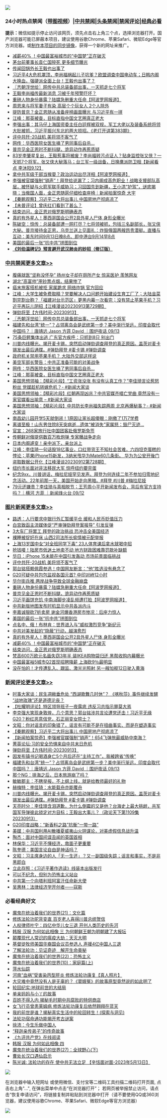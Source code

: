 ![](https://raw.githubusercontent.com/jsvpn/jsproxy/dev/64photo/fqnews-qr.jpg)

<div id="tt">
<h3>24小时热点禁闻（<a href="https://391091.xyz" target="_blank">带图视频</a>）|<a href="#%E4%B8%AD%E5%85%B1%E7%A6%81%E9%97%BB%E6%9B%B4%E5%A4%9A%E6%96%87%E7%AB%A0">中共禁闻</a>|<a href="#%E5%9B%BE%E7%89%87%E6%96%B0%E9%97%BB%E6%9B%B4%E5%A4%9A%E6%96%87%E7%AB%A0">头条禁闻</a>|<a href="#%E6%96%B0%E9%97%BB%E8%AF%84%E8%AE%BA%E6%9B%B4%E5%A4%9A%E6%96%87%E7%AB%A0">禁闻评论|<a href="#%E5%BF%85%E7%9C%8B%E7%BB%8F%E5%85%B8%E5%A5%BD%E6%96%87">经典必看</a></h3>
<div><b>提示：</b>微信如提示停止访问该网页，须先点击右上角三个点，选择浏览器打开。国产浏览器可能已屏蔽本项目，建议使用谷歌Chrome、苹果Safari、微软Edge等官方浏览器。或<a href="%E5%88%B6%E4%BD%9Cgit%E7%A6%81%E9%97%BB%E9%95%9C%E5%83%8F.md">制作本项目的同步镜像</a>，获得一个新的网址来推广。</div>
<ul>

<li><a href="/topimagenews/20230914/1933256.md">减薪40% ！中国最富裕城市的“中国梦”正在破灭</a></li>
<li><a href="/comments/20230914/1933245.md">茅台前董事长袁仁国猝死 更多细节曝光</a></li>
<li><a href="/ccpdope/20230914/1933225.md">传闻回锅外长王毅也出事了</a></li>
<li><a href="/sohnews/20230914/1933261.md">习近平4大危机罩顶，李尚福祸起儿子坑爹？欧盟调查中国电动车；日韩内阁大换血，强硬派全面上台！王毅也出事了？</a></li>
<li><a href="/cbnews/20230914/1933410.md">〖兲朝浮世绘〗网传中共总装备部出事，一天抓走七个将军</a></li>
<li><a href="/baitai/20230914/1933298.md">王毅李尚福传最新消息 习被千年预警吓坏？</a></li>
<li><a href="/topimagenews/20230914/1933443.md">重磅人物身份暴露？陆媒急删重大任命【阿波罗网报道】</a></li>
<li><a href="/cnnews/20230914/1933267.md">周恩来与将军妻子有染 高层个个玩女人 2个人除外</a></li>
<li><a href="/baitai/20230914/1933231.md">提防普京？金正恩随从准备座椅画面曝光 与习近平有一拼</a></li>
<li><a href="/cbnews/20230914/1933271.md">江峰：那英被查，目标直指中国文艺圈真正老大</a></li>
<li><a href="/sohnews/20230914/1933450.md">李强出事：其马仔上海国资委主任白廷辉被双规，军工大佬以及装备系统将领大批被抓，习近平振兴东北的两大损招。《老灯开讲第383期》</a></li>
<li><a href="/topimagenews/20230914/1933526.md">评中共歼-20战机 美将领不客气了</a></li>
<li><a href="/cbnews/20230914/1933302.md">网传：华西医院女医生捅了男同事后自杀…</a></li>
<li><a href="/topimagenews/20230914/1933412.md">普京见金正恩时不断抖腿，诡异动作再惹质疑</a></li>
<li><a href="/sohnews/20230914/1933345.md">83岁李肇星复出，王毅惹事将被废？李尚福转污点证人？贴身监控张又侠？一天抓7个将军，张又侠大秘落马；台三军一级战备，日换鹰派防卫相【新闻看点 李沐阳9.12】</a></li>
<li><a href="/cnnews/20230914/1933522.md">拿中共军级干部当猴耍？政治运动出尽洋相【阿波罗网报道】</a></li>
<li><a href="/sohnews/20230914/1933452.md">李强被官媒强制“销声”！拜登给说漏了；习内阁成高危职业！战略支援部队高层，被怀疑与火箭军联手威胁习；习回国先到新疆，王小洪“护驾”，谜底揭晓；当俄国人面，金正恩随扈仔细检查座椅｜新闻拍案惊奇 大宇</a></li>
<li><a href="/comments/20230914/1933498.md">【秦鹏观察】习近平二大将出事儿 中国房地产彻底凉了</a></li>
<li><a href="/ccpdope/20230914/1933534.md">【未普评论】曾庆红们看到了甚么？</a></li>
<li><a href="/topimagenews/20230914/1933255.md">结束访问，金正恩对俄罗斯明确表态</a></li>
<li><a href="/topimagenews/20230914/1933313.md">真的有外星人！墨西哥国会公开2具外星人尸体 身形全曝光</a></li>
<li><a href="/sohnews/20230914/1933292.md">陈破空：惊传：总装备部遭一网打尽？七将领被抓，包括三名副部长，张又侠大秘。普京接待金正恩，乌克兰送上见面礼：炸毁俄国两艘昂贵潜艇。直播与互动：美东时间9月13日晚8点、即中港台9月14早8点</a></li>
<li><a href="/topimagenews/20230914/1933329.md">美国的最后一张“抗中共”拼图到位</a></li>
<li><b><a href="/comments/20200207/1272816.md" target="_blank">《刘伯温碑记》预言避开武汉肺炎的妙招（修订版）</a></b></li>
</ul>
</div>

<div class="catlist">
<h3><a href="/cbnews/" target="_blank">中共禁闻</a><span><a href="/cbnews/" target="_blank" rel="nofollow">更多文章>></a></span></h3>
<ul>
<li><a href="/cbnews/20230914/1933488.md" target="_blank">腹痛就医“坚称没怀孕” 扬州女子却在厕所产女 惊呆医护 羡煞网友</a></li>
<li><a href="/cbnews/20230914/1933445.md" target="_blank">湖北“高富帅”用钞票点烟，结果惨了</a></li>
<li><a href="/cbnews/20230914/1933444.md" target="_blank">癌末旅客搭机被拒 家属跪求 网络炸锅 官方回应</a></li>
<li><a href="/cbnews/20230914/1933433.md" target="_blank">江峰：大学生被免费取精？党要解决人口问题开始建设生育工厂了；大陆韭菜割完割台胞？「福建对台示范区」更黑内幕一次看完；没有禁止苹果手机？习近平再玩儿阴招【江峰漫谈20230913第729期】</a></li>
<li><a href="/comments/20230914/1933431.md" target="_blank">弹劾将至【方伟时间-20230913】</a></li>
<li><a href="/cbnews/20230914/1933410.md" target="_blank">〖兲朝浮世绘〗网传中共总装备部出事，一天抓走七个将军</a></li>
<li><a href="/comments/20230914/1933401.md" target="_blank">福建先和台湾“统一”？占领离岛会是武统第一步？美中渐行渐远，印度会取代中国吗？｜唐靖远 Jason 方菲 David ｜围炉夜话 09/13</a></li>
<li><a href="/cbnews/20230914/1933380.md" target="_blank">75条巨鳄集体出逃 广东官方疾呼：只抓到8只 别出门</a></li>
<li><a href="/comments/20230914/1933371.md" target="_blank">川普内线曝光。揭开麦卡锡，突然启动弹劾调查拜登的真正原因。盖茨对麦卡锡发出最后通牒。#弹劾拜登 #麦卡锡 #弹劾调查</a></li>
<li><a href="/cbnews/20230914/1933330.md" target="_blank">政府机关禁用苹果手机？ 大陆外交部这样说</a></li>
<li><a href="/cbnews/20230914/1933316.md" target="_blank">美空军部长警告：中共正准备可能的对美战争</a></li>
<li><a href="/cbnews/20230914/1933302.md" target="_blank">网传：华西医院女医生捅了男同事后自杀…</a></li>
<li><a href="/cbnews/20230914/1933271.md" target="_blank">江峰：那英被查，目标直指中国文艺圈真正老大</a></li>
<li><a href="/cbnews/20230914/1933262.md" target="_blank">美国思想领袖：【精彩片段】“工资涨没涨 有没有认真工作？”李佳琦言论惹怒粉丝 党媒趁机转嫁危机？- #新闻大家谈</a></li>
<li><a href="/cbnews/20230914/1933247.md" target="_blank">美国思想领袖：【精彩片段】红朝再现凶兆？中共官媒齐唱亡党曲 竟然没有一家官媒看出喻意 &#8211; #新闻大家谈</a></li>
<li><a href="/cbnews/20230914/1933246.md" target="_blank">美国思想领袖：【精彩片段】中共防长李尚福失踪两周 北京再爆秘事？- #新闻大家谈</a></li>
<li><a href="/cbnews/20230913/1933048.md" target="_blank">南昌幼儿园开学5天就倒闭！1原因让家长超傻眼：刚缴了1万7学费</a></li>
<li><a href="/cbnews/20230913/1933030.md" target="_blank">离谱至极！山东男住院8天突病逝…遗体“被消失”家属怒：毁尸灭迹&#8230;</a></li>
<li><a href="/cbnews/20230913/1933022.md" target="_blank">官宣：268家旅行社中国团客赴俄罗斯免签</a></li>
<li><a href="/cbnews/20230913/1933021.md" target="_blank">传朝鲜对俄提供数百万枚炮弹 专家曝战争走向</a></li>
<li><a href="/cbnews/20230913/1932962.md" target="_blank">日本内阁遽变！亲中派下，亲台派上</a></li>
<li><a href="/cbnews/20230913/1932961.md" target="_blank">江峰：李佳琦一句话毁18亿事业，口红带货王不知社会苦难，六四坦克蛋糕的悖论；苹果iPhone15新发，3纳米甩华为Mate60几条街。 华为为公安开後门盗取数据公开化【江峰漫谈20230912第728期】</a></li>
<li><a href="/comments/20230913/1932910.md" target="_blank">纽约市长面对非法移民大军 惊呼纽约要完蛋</a></li>
<li><a href="/comments/20230913/1932901.md" target="_blank">纪念9xx，川普讲话，梅拉尼娅罕见发声。拜登为何连续二年不参加归零地纪念活动。22年前那一天，美国开始走向黑暗。#拜登 #川普 #梅拉尼娅</a></li>
<li><a href="/comments/20230913/1932851.md" target="_blank">79元还嫌贵？李佳琦与真相脱节；王芳周小平开新闻发布会，背后有官方支持吗？｜横河 方菲 ｜新闻烽火台 09/12</a></li>

</ul>
</div>
<div class="catlist">
<h3><a href="/topimagenews/" target="_blank">图片新闻</a><span><a href="/topimagenews/" target="_blank" rel="nofollow">更多文章>></a></span></h3>
<ul>
<li><a href="/topimagenews/20230914/1933684.md" target="_blank">路透：人行要求中银行外汇暂缓平仓 缓和人民币贬值压力</a></li>
<li><a href="/topimagenews/20230914/1933683.md" target="_blank">白宫致函主流媒体促“严审弹劾拜登案报导” 引发反弹</a></li>
<li><a href="/topimagenews/20230914/1933682.md" target="_blank">3大车厂将罢工 拜登的政治挑战 恐冲击全美国经济</a></li>
<li><a href="/topimagenews/20230914/1933681.md" target="_blank">裸睡被捉奸在床 山西2司法所长偷情被元配举报</a></li>
<li><a href="/topimagenews/20230914/1933582.md" target="_blank">上海13岁国中女“对全班同学下毒” 23人体育课后拿水就喝中招</a></li>
<li><a href="/topimagenews/20230914/1933562.md" target="_blank">抢钱喽！陆房市低迷土地卖不动 地方财政困难靠罚款补缺额</a></li>
<li><a href="/topimagenews/20230914/1933561.md" target="_blank">华日：iPhone 15未能在中国引发轰动 市场前景面临挑战</a></li>
<li><a href="/topimagenews/20230914/1933526.md" target="_blank">评中共歼-20战机 美将领不客气了</a></li>
<li><a href="/topimagenews/20230914/1933518.md" target="_blank">郭台铭搭赖佩霞参选！中国网友断言：“他”胜选没有悬念了</a></li>
<li><a href="/topimagenews/20230914/1933480.md" target="_blank">G20可疑中共包包监视各国元首? 中印对峙12小时</a></li>
<li><a href="/topimagenews/20230914/1933468.md" target="_blank">华尔街兵推 两岸战争导致全球金融崩盘</a></li>
<li><a href="/topimagenews/20230914/1933443.md" target="_blank">重磅人物身份暴露？陆媒急删重大任命【阿波罗网报道】</a></li>
<li><a href="/topimagenews/20230914/1933412.md" target="_blank">普京见金正恩时不断抖腿，诡异动作再惹质疑</a></li>
<li><a href="/topimagenews/20230914/1933385.md" target="_blank">习近平画饼充饥 中南海脚步凌乱频遭打脸【阿波罗网报道】</a></li>
<li><a href="/topimagenews/20230914/1933379.md" target="_blank">中共新版地图发布时机显示中共各派内斗</a></li>
<li><a href="/topimagenews/20230914/1933378.md" target="_blank">李嘉诚狠砍7折卖房 谢金河爆香港房市惨况：后座力惊人</a></li>
<li><a href="/topimagenews/20230914/1933329.md" target="_blank">美国的最后一张“抗中共”拼图到位</a></li>
<li><a href="/topimagenews/20230914/1933328.md" target="_blank">点名中、俄！布林肯：世界进入与“威权激烈竞争”新纪元</a></li>
<li><a href="/topimagenews/20230914/1933314.md" target="_blank">中共对美发起的“隐蔽”行动，越演愈烈</a></li>
<li><a href="/topimagenews/20230914/1933313.md" target="_blank">真的有外星人！墨西哥国会公开2具外星人尸体 身形全曝光</a></li>
<li><a href="/topimagenews/20230914/1933256.md" target="_blank">减薪40% ！中国最富裕城市的“中国梦”正在破灭</a></li>
<li><a href="/topimagenews/20230914/1933255.md" target="_blank">结束访问，金正恩对俄罗斯明确表态</a></li>
<li><a href="/topimagenews/20230914/1933210.md" target="_blank">梵高600万欧元名画失窃3年半 装IKEA购物袋归还 黑帮收购内幕曝光</a></li>
<li><a href="/topimagenews/20230913/1933104.md" target="_blank">中国最富裕5城市Q2首现招聘降薪 上海砍9％最明显</a></li>
<li><a href="/topimagenews/20230913/1933047.md" target="_blank">没在怕的！才传遭乱入、跟监、激光光照射 另一艘加舰12日驶入黄海</a></li>

</ul>
</div>
<div class="catlist">
<h3><a href="/comments/" target="_blank">新闻评论</a><span><a href="/comments/" target="_blank" rel="nofollow">更多文章>></a></span></h3>
<ul>
<li><a href="/comments/20230915/1933712.md" target="_blank">时事大家谈：民生凋敝垂危处 “西湖歌舞几时休”？ 《喀秋莎》事件继续发酵 “战地玫瑰”还是道德沦丧？</a></li>
<li><a href="/comments/20230915/1933699.md" target="_blank">【杜耀明评论】特区领导班子一夜露底 违反习总指示罪莫大焉</a></li>
<li><a href="/comments/20230914/1933678.md" target="_blank">李克强大笑现身敦煌，几个意思？郭台铭涉共言论遭党还击！习近平无缘G20？粉红恶意信党，石正丽变女院士？</a></li>
<li><a href="/comments/20230914/1933595.md" target="_blank">文昭：你对谣言的印象错了，谣言有可能不是在扭曲事实、而是在塑造事实</a></li>
<li><a href="/comments/20230914/1933498.md" target="_blank">【秦鹏观察】习近平二大将出事儿 中国房地产彻底凉了</a></li>
<li><a href="/comments/20230914/1933497.md" target="_blank">【新闻拍案惊奇】李强被官媒强制“销声”！654飞弹旅最威胁中南海？</a></li>
<li><a href="/comments/20230914/1933440.md" target="_blank">菁英论坛:习的安全恐惧来自中共末日危机</a></li>
<li><a href="/comments/20230914/1933431.md" target="_blank">弹劾将至【方伟时间-20230913】</a></li>
<li><a href="/comments/20230914/1933414.md" target="_blank">因发布镇书记喝酒身亡5个月后还在“主持工作”，我被跨省“传唤”</a></li>
<li><a href="/comments/20230914/1933401.md" target="_blank">福建先和台湾“统一”？占领离岛会是武统第一步？美中渐行渐远，印度会取代中国吗？｜唐靖远 Jason 方菲 David ｜围炉夜话 09/13</a></li>
<li><a href="/comments/20230914/1933389.md" target="_blank">那个NG：排海之后，日本旅游崩了吗？</a></li>
<li><a href="/comments/20230914/1933388.md" target="_blank">敏敏郡主：不瞎举报，不上纲上线，就是给教师最好的礼物</a></li>
<li><a href="/comments/20230914/1933387.md" target="_blank">赫梅特：李佳琦：水能载舟亦能覆舟</a></li>
<li><a href="/comments/20230914/1933371.md" target="_blank">川普内线曝光。揭开麦卡锡，突然启动弹劾调查拜登的真正原因。盖茨对麦卡锡发出最后通牒。#弹劾拜登 #麦卡锡 #弹劾调查</a></li>
<li><a href="/comments/20230914/1933346.md" target="_blank">天亮时分：李佳琦含泪道歉，为什么倒霉的又是他？台海史上最大挑衅，共军国军导弹彼此锁定对方目标；王毅出大事儿？（政论天下第1109集 20230913）</a></li>
<li><a href="/comments/20230914/1933308.md" target="_blank">G20印度战略：“新香料之路”抗衡“一带一路”</a></li>
<li><a href="/comments/20230914/1933307.md" target="_blank">美媒：中共国利用AI散播夏威夷山火阴谋论，对美虚假信息战升温</a></li>
<li><a href="/comments/20230914/1933306.md" target="_blank">陶杰：面对中国间谍丑闻的英国首相</a></li>
<li><a href="/comments/20230914/1933305.md" target="_blank">林保华：习近平不懂经济，救面子更重要</a></li>
<li><a href="/comments/20230914/1933304.md" target="_blank">陈奎德：美国言论自由是神话吗？</a></li>
<li><a href="/comments/20230914/1933301.md" target="_blank">文昭：习主席身边的人「无一生还」？又一副国级失踪；谣言和事实，不是非黑即白</a></li>
<li><a href="/comments/20230914/1933295.md" target="_blank">立此存照：《习近平著作选读》线装本出版发行</a></li>
<li><a href="/comments/20230914/1933294.md" target="_blank">可以不纪念，但别为恐怖主义站台</a></li>
<li><a href="/comments/20230914/1933287.md" target="_blank">中共第一个向塔利班阿富汗任命新大使</a></li>
<li><a href="/comments/20230914/1933284.md" target="_blank">吴惠林：法律经济学开创者——寇斯</a></li>

</ul>
</div>

<div class="catlist">
<h3>必看经典好文</h3>
<ul>
<li><a href="/comments/20180802/980476.md" target="_blank">魔鬼在统治着我们的世界(21)：文化篇</a></li>
<li><a href="/comments/20210720/1502969.md" target="_blank">修炼法轮功驼背变直 百岁老人喜得川普总统贺信</a></li>
<li><a href="/bannedvideo/20220806/1768296.md" target="_blank">人权律师叶宁：四亿中华儿女三退 开创人类历史的先河</a></li>
<li><a href="/bannedvideo/20220328/1710971.md" target="_blank">韩服 汉服 为何如此相像 三 为何朝鲜王朝为明朝建了大报坛</a></li>
<li><a href="/comments/20200619/783185.md" target="_blank">颠覆现代人常识的瘟疫大劫：天灭大明</a></li>
<li><a href="/taiwannews/20220804/1767098.md" target="_blank">基督徒牧师美国华裔国会议员参选人 声援4亿中国人三退</a></li>
<li><a href="/comments/20200307/1289968.md" target="_blank">了解法轮功：见证奇迹　解开生命奥秘</a></li>
<li><a href="/comments/20180804/981524.md" target="_blank">魔鬼在统治着我们的世界(22)：恐怖主义</a></li>
<li><a href="/topimagenews/20180529/950153.md" target="_blank">魔鬼在统治着我们的世界(10)：家庭篇(上)</a></li>
<li><a href="/cbnews/20210809/1603030.md" target="_blank">萍水仙踪</a></li>
<li><a href="/comments/20210720/1514622.md" target="_blank">河南“血祸”受害染丙型肝炎 修炼法轮功康复【真人照片】</a></li>
<li><a href="/lifebaike/20210511/1544066.md" target="_blank">大灾难中竟然没有人是无辜的？《窦娥冤》的故事原型竟然说的如此明了</a></li>
<li><a href="/comments/20200920/582873.md" target="_blank">轮回纪实:地球前世的大结局</a></li>
<li><a href="/cbnews/20210518/1548912.md" target="_blank">单亲妈妈与小丫的故事</a></li>
<li><a href="/lifebaike/20200711/1358994.md" target="_blank">百姓不得入内 揭秘毛时期中共腐败的特供商店</a></li>
<li><a href="/cnnews/20210512/1544604.md" target="_blank">女飞行员曾患莱姆病 修炼法轮功康复后依然翱翔在蓝天</a></li>
<li><a href="/comments/20200715/1359453.md" target="_blank">我的前世是谁？揭秘真实生活中的轮回转生！(探索与洞见)</a></li>
<li><a href="/tculture/20121025/73079.md" target="_blank">法轮功宿命通功能揭开考古谜案</a></li>
<li><a href="/renquan/minyun/20200819/1391988.md" target="_blank">徐沛：今生乐做中国人</a></li>
<li><a href="/tculture/20121214/86862.md" target="_blank">“释迦亲传弟子”的传奇故事</a></li>
<li><a href="/bookonline/20131116/201057.md" target="_blank">《九评共产党》在线阅读</a></li>
<li><a href="/bannedvideo/20220403/1714030.md" target="_blank">韩服 汉服 为何如此相像 四</a></li>
<li><a href="/comments/20181224/1052333.md" target="_blank">魔鬼在统治着我们的世界(27)：全球野心(下)</a></li>
<li><a href="/comments/20230417/1873184.md" target="_blank">曹处长汉口遇仙启示</a></li>
<li><a href="/comments/20230513/1884082.md" target="_blank">陈光诚: 法轮功的存在 使中共无法立足 【辛恬面对面-2023年5月13日】</a></li>

</ul>
</div>

![](https://raw.githubusercontent.com/jsvpn/jsproxy/dev/64photo/fqnews-qr.jpg)

在浏览器中输入短网址 或使用微信、支付宝等二维码工具扫描二维码打开页面, 点击右上角"...", 在弹出菜单中点击“在浏览器打开”； 若网页被举报禁止访问，请点击“恢复申请访问”，将链接复制并粘贴到浏览器中打开（请不要使用QQ或360浏览器，建议使用谷歌Chrome、苹果Safari、微软Edge等官方浏览器）

![](https://raw.githubusercontent.com/jsvpn/jsproxy/dev/64photo/wx.jpg)